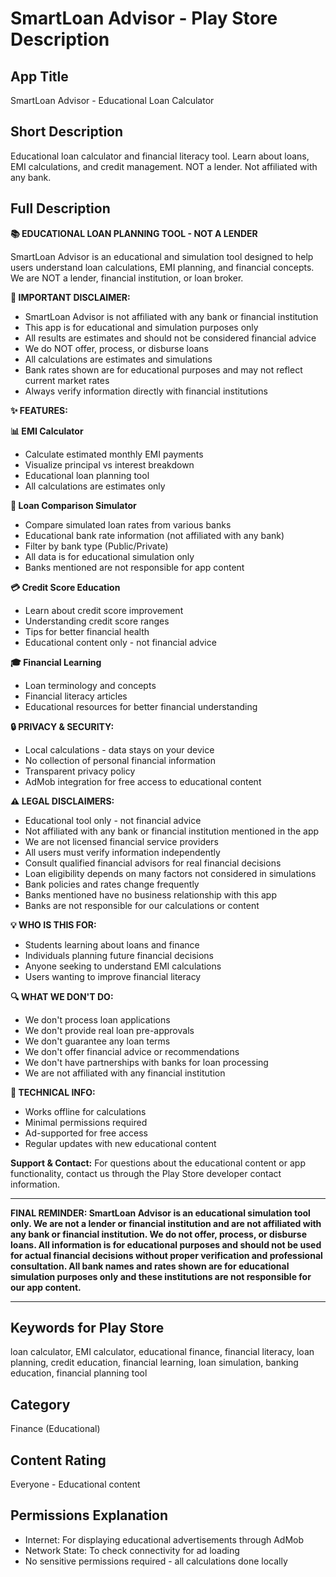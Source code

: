 

# SmartLoan Advisor - Play Store Description

## App Title
SmartLoan Advisor - Educational Loan Calculator

## Short Description
Educational loan calculator and financial literacy tool. Learn about loans, EMI calculations, and credit management. NOT a lender. Not affiliated with any bank.

## Full Description

**📚 EDUCATIONAL LOAN PLANNING TOOL - NOT A LENDER**

SmartLoan Advisor is an educational and simulation tool designed to help users understand loan calculations, EMI planning, and financial concepts. We are NOT a lender, financial institution, or loan broker.

**🚨 IMPORTANT DISCLAIMER:**
- SmartLoan Advisor is not affiliated with any bank or financial institution
- This app is for educational and simulation purposes only
- All results are estimates and should not be considered financial advice
- We do NOT offer, process, or disburse loans
- All calculations are estimates and simulations
- Bank rates shown are for educational purposes and may not reflect current market rates
- Always verify information directly with financial institutions

**✨ FEATURES:**

**📊 EMI Calculator**
- Calculate estimated monthly EMI payments
- Visualize principal vs interest breakdown
- Educational loan planning tool
- All calculations are estimates only

**🏦 Loan Comparison Simulator**
- Compare simulated loan rates from various banks
- Educational bank rate information (not affiliated with any bank)
- Filter by bank type (Public/Private)
- All data is for educational simulation only
- Banks mentioned are not responsible for app content

**💳 Credit Score Education**
- Learn about credit score improvement
- Understanding credit score ranges
- Tips for better financial health
- Educational content only - not financial advice

**🎓 Financial Learning**
- Loan terminology and concepts
- Financial literacy articles
- Educational resources for better financial understanding

**🔒 PRIVACY & SECURITY:**
- Local calculations - data stays on your device
- No collection of personal financial information
- Transparent privacy policy
- AdMob integration for free access to educational content

**⚠️ LEGAL DISCLAIMERS:**
- Educational tool only - not financial advice
- Not affiliated with any bank or financial institution mentioned in the app
- We are not licensed financial service providers
- All users must verify information independently
- Consult qualified financial advisors for real financial decisions
- Loan eligibility depends on many factors not considered in simulations
- Bank policies and rates change frequently
- Banks mentioned have no business relationship with this app
- Banks are not responsible for our calculations or content

**💡 WHO IS THIS FOR:**
- Students learning about loans and finance
- Individuals planning future financial decisions
- Anyone seeking to understand EMI calculations
- Users wanting to improve financial literacy

**🔍 WHAT WE DON'T DO:**
- We don't process loan applications
- We don't provide real loan pre-approvals
- We don't guarantee any loan terms
- We don't offer financial advice or recommendations
- We don't have partnerships with banks for loan processing
- We are not affiliated with any financial institution

**📱 TECHNICAL INFO:**
- Works offline for calculations
- Minimal permissions required
- Ad-supported for free access
- Regular updates with new educational content

**Support & Contact:**
For questions about the educational content or app functionality, contact us through the Play Store developer contact information.

---

**FINAL REMINDER: SmartLoan Advisor is an educational simulation tool only. We are not a lender or financial institution and are not affiliated with any bank or financial institution. We do not offer, process, or disburse loans. All information is for educational purposes and should not be used for actual financial decisions without proper verification and professional consultation. All bank names and rates shown are for educational simulation purposes only and these institutions are not responsible for our app content.**

---

## Keywords for Play Store
loan calculator, EMI calculator, educational finance, financial literacy, loan planning, credit education, financial learning, loan simulation, banking education, financial planning tool

## Category
Finance (Educational)

## Content Rating
Everyone - Educational content

## Permissions Explanation
- Internet: For displaying educational advertisements through AdMob
- Network State: To check connectivity for ad loading
- No sensitive permissions required - all calculations done locally

